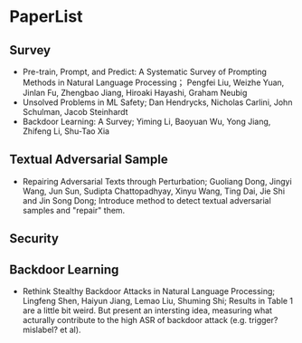 # PaperList

## Survey
- Pre-train, Prompt, and Predict: A Systematic Survey of Prompting Methods in Natural Language Processing； Pengfei Liu, Weizhe Yuan, Jinlan Fu, Zhengbao Jiang, Hiroaki Hayashi, Graham Neubig
- Unsolved Problems in ML Safety; Dan Hendrycks, Nicholas Carlini, John Schulman, Jacob Steinhardt
- Backdoor Learning: A Survey; Yiming Li, Baoyuan Wu, Yong Jiang, Zhifeng Li, Shu-Tao Xia





## Textual Adversarial Sample
- Repairing Adversarial Texts through Perturbation; Guoliang Dong, Jingyi Wang, Jun Sun, Sudipta Chattopadhyay, Xinyu Wang, Ting Dai, Jie Shi and Jin Song Dong; Introduce method to detect textual adversarial samples and "repair" them. 




## Security




## Backdoor Learning
- Rethink Stealthy Backdoor Attacks in Natural Language Processing; Lingfeng Shen, Haiyun Jiang, Lemao Liu, Shuming Shi; Results in Table 1 are a little bit weird. But present an intersting idea, measuring what acturally contribute to the high ASR of backdoor attack (e.g. trigger? mislabel? et al).
